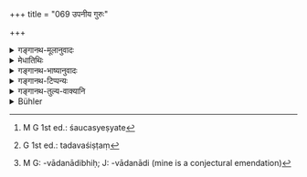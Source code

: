+++
title = "069 उपनीय गुरुः"

+++

<details><summary>गङ्गानथ-मूलानुवादः</summary>

Having initiated the pupil, the Teacher should, first of all, teach him cleanliness, right behaviour, firetending and also the twilight-devotions.—(69)
</details>

<details><summary>मेधातिथिः</summary>

**शिक्षयेद्** व्युत्पादयेच् **छौचम् आदितः** । **आदित** इति वचनेनाचारादिभ्यः प्राग् उपदेशः शौचस्य नेष्यते[^२३९] । किं तर्हि, अनियतक्रमकाः परस्परम् एते । केवलम् उपनयनानन्तरं व्रतादेशनं वक्ष्यति । आदिष्टवेदव्रतस्य च वेदाध्ययनम् । अतो ऽग्नीन्धनसंध्योपासनयोः समन्त्रकत्वाद् अकृते व्रतादेशे मन्त्रोच्चारणम् अप्राप्तं विधीयते । शौचं चानियतकालम्, तद् अवश्यं[^२४०] तदहर् एवोपदेष्टव्यम् । एवम् आचारो ऽपि । अत इदम् **आदित** इति वचनम् आदरार्थं न प्रथमोपदेश्यतां शौचस्य विधत्ते । शौचम् "एका लिङ्गे" इत्याद्याचमनान्तम् (म्ध् ५.१३६–१४५) । **आचारो** गुर्वादीनां प्रत्युत्थानासनदानाभिवादनादिः[^२४१] । **अग्निकार्यम्** अग्न्याधानकार्यं समित्समिन्धनम् । संध्यायाम् आदित्यस्योपासनं तत्स्वरूपभावनं **संध्याया उपासनम्** । एवं वा "पूर्वां संध्याम्" (य्ध् १.१०१) इत्यादि । एष व्रतधर्मः ॥ २.६९ ॥


[^२४१]:
     M G: -vādanādibhiḥ; J: -vādanādi (mine is a conjectural emendation)


[^२४०]:
     G 1st ed.: tadavaśiṣṭaṃ


[^२३९]:
     M G 1st ed.: śaucasyeṣyate

_अध्ययनधर्मान् इदानीम् आह ।_
</details>

<details><summary>गङ्गानथ-भाष्यानुवादः</summary>

‘*Should teach*’—should make him learn.

‘*First of all*’;—this does not mean that Cleanliness should be taught before Right Behaviour and the rest; in fact, there is no order of sequence intended among those mentioned here; all that the text is going to lay down is that after the Initiation there should he the teaching of the observances; and after the pupil has been instructed regarding the observances, he should proceed with the study of the Veda. Hence if the text meant that the boy should be taught Fire-kindling and the Twilight-Devotions before being taught the observances, it would be laying down for him the reciting of mantras not prescribed anywhere else,—because each of the two acts mentioned is performed with mantras. As for ‘cleanliness,’ there can be no fixed time for it; and it must be taught on the very day on which the boy has been initiated. So also ‘Right Behaviour.’ For these reasons it is clear that the phrase ‘first of all’ is meant to denote *importance*, and it does not mean that it is to be taught before everything else.

‘*Cleanliness*’—stands for all those acts that begin with the washing of the private parts, once, &c., &c. (5. 136) and ending with the *sipping of water*.

‘*Right Behaviour*’—rising to receive the Teacher and other superiors, offering them seat and saluting them.

‘*Fire-tending*’—the kindling of fire, and supplying of fuel.

The *devotion* offered at *twiligh*, to the Sun, consists in meditating upon the form of the Sun. This is what is meant by the ‘*Twilight-Devotions*.’ Or, it may refer to what is going to be prescribed below, in verse 101.

This is what constitutes the ‘Duty relating to Observances.’—(69)
</details>

<details><summary>गङ्गानथ-टिप्पन्यः</summary>

This verse is quoted in *Vidhānapārijāta* (p. 491).
</details>

<details><summary>गङ्गानथ-तुल्य-वाक्यानि</summary>

*Yājñavalkya*, 1.15.—‘The Teacher, having initiated the pupil, should
teach him the Mahāvyāhṛtis and the Veda, and then instruct him regarding cleanliness and practices.’

*Āśvalāyana-Gṛhyasūtra*, 22.1.—‘Having tied the girdle-zone and handed
over the staff, he should instruct him regarding the duties of studentship, addressing him thus;—“Thou art a religious student, sip water, do your duty, sleep not during the day, under the guidance of your teacher study the Veda.”

*Gautama-Dharmasūtra*, 1.12; 3.5.—‘He is a Teacher, because he expounds
the Veda;—the student should remain under the Teacher.’

*Āpastamba-Dharmasūtra*, 1.1.9, 12, 14.—‘Upanayana is the Vedic
sacrament, for one who is seeking after knowledge; for that purpose one should seek an initiator who would belong to a noble family and be endowed with learning and self-control,—and under him one should remain till the completion of his study;—he is called *Ācarya* because be
*contributes to the accumulation* (ācinoti) of Dharma.’

*Arthaśāstra* (p. 30).—‘For the student, Vedic study, Fire-feeding,
Bathing, Living on alms, Attending on the Teacher till death, and in his absence, on his son or on a fellow-student.’
</details>

<details><summary>Bühler</summary>

069	Having performed the (rite of) initiation, the teacher must first instruct the (pupil) in (the rules of) personal purification, of conduct, of the fire-worship, and of the twilight devotions.
</details>
